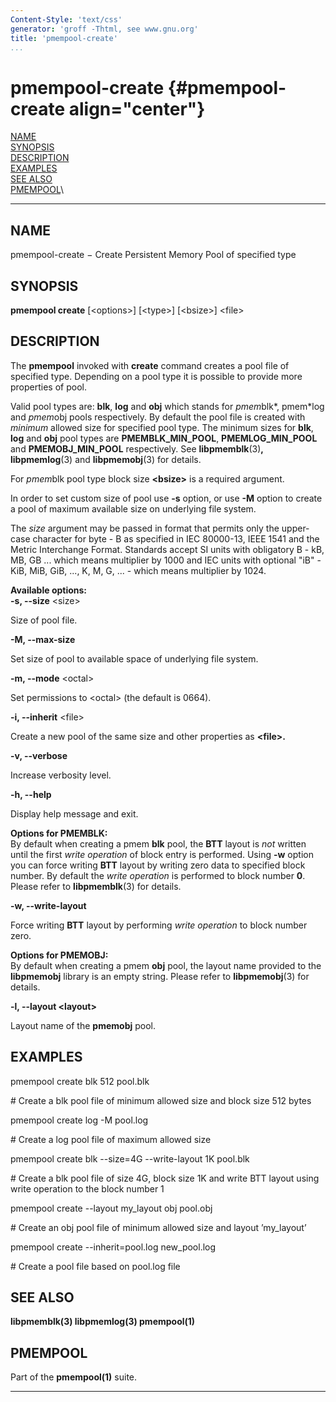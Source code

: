 ```yaml
---
Content-Style: 'text/css'
generator: 'groff -Thtml, see www.gnu.org'
title: 'pmempool-create'
...
```


pmempool-create {#pmempool-create align="center"}
===============

[NAME](#NAME)\
[SYNOPSIS](#SYNOPSIS)\
[DESCRIPTION](#DESCRIPTION)\
[EXAMPLES](#EXAMPLES)\
[SEE ALSO](#SEE%20ALSO)\
[PMEMPOOL](#PMEMPOOL)\

------------------------------------------------------------------------

NAME []()
---------

pmempool-create − Create Persistent Memory Pool of specified type

SYNOPSIS []()
-------------

**pmempool create** \[&lt;options&gt;\] \[&lt;type&gt;\]
\[&lt;bsize&gt;\] &lt;file&gt;

DESCRIPTION []()
----------------

The **pmempool** invoked with **create** command creates a pool file of
specified type. Depending on a pool type it is possible to provide more
properties of pool.

Valid pool types are: **blk**, **log** and **obj** which stands for
*pmem*blk*, pmem*log and *pmem*obj pools respectively. By default the
pool file is created with *minimum* allowed size for specified pool
type. The minimum sizes for **blk**, **log** and **obj** pool types are
**PMEMBLK\_MIN\_POOL**, **PMEMLOG\_MIN\_POOL** and
**PMEMOBJ\_MIN\_POOL** respectively. See **libpmemblk**(3)**,
libpmemlog**(3) and **libpmemobj**(3) for details.

For *pmem*blk pool type block size **&lt;bsize&gt;** is a required
argument.

In order to set custom size of pool use **-s** option, or use **-M**
option to create a pool of maximum available size on underlying file
system.

The *size* argument may be passed in format that permits only the
upper-case character for byte - B as specified in IEC 80000-13, IEEE
1541 and the Metric Interchange Format. Standards accept SI units with
obligatory B - kB, MB, GB ... which means multiplier by 1000 and IEC
units with optional "iB" - KiB, MiB, GiB, ..., K, M, G, ... - which
means multiplier by 1024.

**Available options:\
-s, --size** &lt;size&gt;

Size of pool file.

**-M, --max-size**

Set size of pool to available space of underlying file system.

**-m, --mode** &lt;octal&gt;

Set permissions to &lt;octal&gt; (the default is 0664).

**-i, --inherit** &lt;file&gt;

Create a new pool of the same size and other properties as
**&lt;file&gt;.**

**-v, --verbose**

Increase verbosity level.

**-h, --help**

Display help message and exit.

**Options for PMEMBLK:**\
By default when creating a pmem **blk** pool, the **BTT** layout is
*not* written until the first *write operation* of block entry is
performed. Using **-w** option you can force writing **BTT** layout by
writing zero data to specified block number. By default the *write
operation* is performed to block number **0**. Please refer to
**libpmemblk**(3) for details.

**-w, --write-layout**

Force writing **BTT** layout by performing *write operation* to block
number zero.

**Options for PMEMOBJ:**\
By default when creating a pmem **obj** pool, the layout name provided
to the **libpmemobj** library is an empty string. Please refer to
**libpmemobj**(3) for details.

**-l, --layout &lt;layout&gt;**

Layout name of the **pmemobj** pool.

EXAMPLES []()
-------------

pmempool create blk 512 pool.blk

\# Create a blk pool file of minimum allowed size and block size 512
bytes

pmempool create log -M pool.log

\# Create a log pool file of maximum allowed size

pmempool create blk --size=4G --write-layout 1K pool.blk

\# Create a blk pool file of size 4G, block size 1K and write BTT layout
using write operation to the block number 1

pmempool create --layout my\_layout obj pool.obj

\# Create an obj pool file of minimum allowed size and layout
’my\_layout’

pmempool create --inherit=pool.log new\_pool.log

\# Create a pool file based on pool.log file

SEE ALSO []()
-------------

**libpmemblk(3) libpmemlog(3) pmempool(1)**

PMEMPOOL []()
-------------

Part of the **pmempool(1)** suite.

------------------------------------------------------------------------
